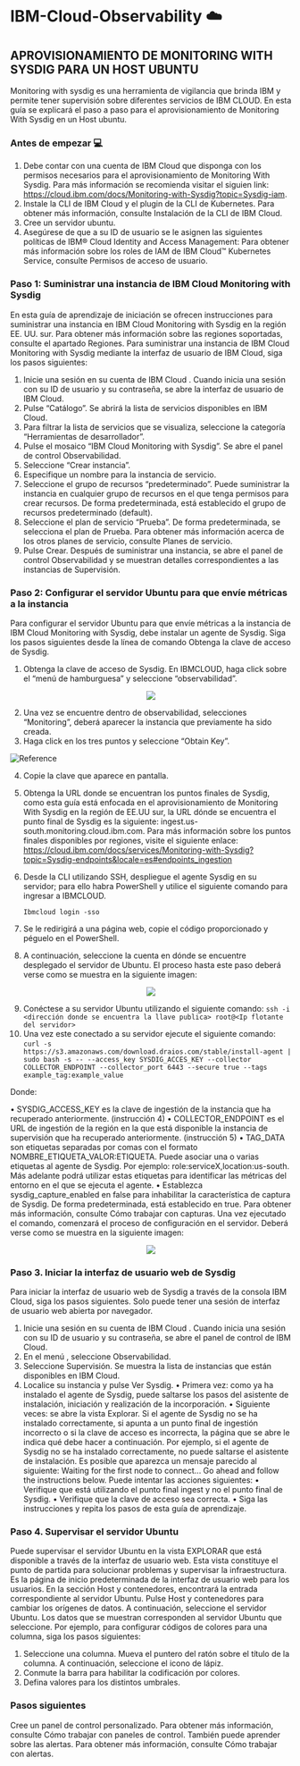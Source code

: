 # IBM-Cloud-Observability :cloud:

## APROVISIONAMIENTO DE MONITORING WITH SYSDIG PARA UN HOST UBUNTU 

Monitoring with sysdig es una herramienta de vigilancia que brinda IBM y permite tener supervisión sobre diferentes servicios de IBM CLOUD. En esta guía se explicará el paso a paso para el aprovisionamiento de Monitoring With Sysdig en un Host ubuntu.

### Antes de empezar :computer:
1.	Debe contar con una cuenta de IBM Cloud que disponga con los permisos necesarios para el aprovisionamiento de Monitoring With Sysdig. Para más información se recomienda visitar el siguien link:
https://cloud.ibm.com/docs/Monitoring-with-Sysdig?topic=Sysdig-iam.
2.	Instale la CLI de IBM Cloud y el plugin de la CLI de Kubernetes. Para obtener más información, consulte Instalación de la CLI de IBM Cloud.
3.	Cree un servidor ubuntu.
4.	Asegúrese de que a su ID de usuario se le asignen las siguientes políticas de IBM® Cloud Identity and Access Management:
Para obtener más información sobre los roles de IAM de IBM Cloud™ Kubernetes Service, consulte Permisos de acceso de usuario.

### Paso 1: Suministrar una instancia de IBM Cloud Monitoring with Sysdig
En esta guía de aprendizaje de iniciación se ofrecen instrucciones para suministrar una instancia en IBM Cloud Monitoring with Sysdig en la región EE. UU. sur. Para obtener más información sobre las regiones soportadas, consulte el apartado Regiones.
Para suministrar una instancia de IBM Cloud Monitoring with Sysdig mediante la interfaz de usuario de IBM Cloud, siga los pasos siguientes:
1.	Inicie una sesión en su cuenta de IBM Cloud  .
Cuando inicia una sesión con su ID de usuario y su contraseña, se abre la interfaz de usuario de IBM Cloud.
2.	Pulse “Catálogo”. Se abrirá la lista de servicios disponibles en IBM Cloud.
3.	Para filtrar la lista de servicios que se visualiza, seleccione la categoría “Herramientas de desarrollador”.
4.	Pulse el mosaico “IBM Cloud Monitoring with Sysdig”. Se abre el panel de control Observabilidad.
5.	Seleccione “Crear instancia”.
6.	Especifique un nombre para la instancia de servicio.
7.	Seleccione el grupo de recursos “predeterminado”.
Puede suministrar la instancia en cualquier grupo de recursos en el que tenga permisos para crear recursos.
De forma predeterminada, está establecido el grupo de recursos predeterminado (default).
8.	Seleccione el plan de servicio “Prueba”.
De forma predeterminada, se selecciona el plan de Prueba.
Para obtener más información acerca de los otros planes de servicio, consulte Planes de servicio.
9.	Pulse Crear.
Después de suministrar una instancia, se abre el panel de control Observabilidad y se muestran detalles correspondientes a las instancias de Supervisión.
### Paso 2: Configurar el servidor Ubuntu para que envíe métricas a la instancia
Para configurar el servidor Ubuntu para que envíe métricas a la instancia de IBM Cloud Monitoring with Sysdig, debe instalar un agente de Sysdig.
Siga los pasos siguientes desde la línea de comando
Obtenga la clave de acceso de Sysdig.

1.	Obtenga la clave de acceso de Sysdig. 
En IBMCLOUD, haga click sobre el “menú de hamburguesa” y seleccione “observabilidad”.

<p align="center">
  <img width="auto" height="auto" src="https://github.com/javierjimenezm/IBM-Cloud-Observability/blob/master/Monitoring_with_Sysdig_HostUbuntu/Imagenes/Imagne001.PNG">
</p>

2.	Una vez se encuentre dentro de observabilidad, selecciones “Monitoring”, deberá aparecer la instancia que previamente ha sido creada. 
3.	Haga click en los tres puntos y seleccione “Obtain Key”.

![Reference](https://github.com/javierjimenezm/IBM-Cloud-Observability/blob/master/Monitoring_with_Sysdig_HostUbuntu/Imagenes/Imagen002.PNG)

4.	Copie la clave que aparece en pantalla.

5.	Obtenga la URL donde se encuentran los puntos finales de Sysdig, como esta guía está enfocada en el aprovisionamiento de Monitoring With Sysdig en la región de EE.UU sur, la URL dónde se encuentra el punto final de Sysdig es la siguiente: ingest.us-south.monitoring.cloud.ibm.com.
Para más información sobre los puntos finales disponibles por regiones, visite el siguiente enlace: https://cloud.ibm.com/docs/services/Monitoring-with-Sysdig?topic=Sysdig-endpoints&locale=es#endpoints_ingestion

6. Desde la CLI utilizando SSH, despliegue el agente Sysdig en su servidor; para ello habra PowerShell y utilice el siguiente comando para ingresar a IBMCLOUD.

    ` Ibmcloud login -sso  ` 

7.	Se le redirigirá a una página web, copie el código proporcionado y péguelo en el PowerShell.
8.	A continuación, seleccione la cuenta en dónde se encuentre desplegado el servidor de Ubuntu. El proceso hasta este paso deberá verse como se muestra en la siguiente imagen:

<p align="center">
  <img width="auto" height="auto" src="https://github.com/javierjimenezm/IBM-Cloud-Observability/blob/master/Monitoring_with_Sysdig_HostUbuntu/Imagenes/Imagen003.PNG">
</p>

9.	Conéctese a su servidor Ubuntu utilizando el siguiente comando:
   `ssh -i  <dirección donde se encuentra la llave publica> root@<Ip flotante del servidor>`
10.	Una vez este conectado a su servidor ejecute el siguiente comando:
   `curl -s https://s3.amazonaws.com/download.draios.com/stable/install-agent | sudo bash -s -- --access_key SYSDIG_ACCES_KEY --collector COLLECTOR_ENDPOINT --collector_port 6443 --secure true --tags example_tag:example_value `
   
Donde:

•	SYSDIG_ACCESS_KEY es la clave de ingestión de la instancia que ha recuperado anteriormente. (instrucción 4)
•	COLLECTOR_ENDPOINT es el URL de ingestión de la región en la que está disponible la instancia de supervisión que ha recuperado anteriormente. (instrucción 5)
•	TAG_DATA son etiquetas separadas por comas con el formato NOMBRE_ETIQUETA_VALOR:ETIQUETA. Puede asociar una o varias etiquetas al agente de Sysdig. Por ejemplo: role:serviceX,location:us-south. Más adelante podrá utilizar estas etiquetas para identificar las métricas del entorno en el que se ejecuta el agente.
•	Establezca sysdig_capture_enabled en false para inhabilitar la característica de captura de Sysdig. De forma predeterminada, está establecido en true. Para obtener más información, consulte Cómo trabajar con capturas.
Una vez ejecutado el comando, comenzará el proceso de configuración en el servidor. Deberá verse como se muestra en la siguiente imagen:

<p align="center">
  <img width="auto" height="auto" src="https://github.com/javierjimenezm/IBM-Cloud-Observability/blob/master/Monitoring_with_Sysdig_HostUbuntu/Imagenes/Imagen004.PNG">
</p>

### Paso 3. Iniciar la interfaz de usuario web de Sysdig

Para iniciar la interfaz de usuario web de Sysdig a través de la consola IBM Cloud, siga los pasos siguientes.
Solo puede tener una sesión de interfaz de usuario web abierta por navegador.
1.	Inicie una sesión en su cuenta de IBM Cloud  .
Cuando inicia una sesión con su ID de usuario y su contraseña, se abre el panel de control de IBM Cloud.
2.	En el menú  , seleccione Observabilidad.
3.	Seleccione Supervisión. Se muestra la lista de instancias que están disponibles en IBM Cloud.
4.	Localice su instancia y pulse Ver Sysdig.
•	Primera vez: como ya ha instalado el agente de Sysdig, puede saltarse los pasos del asistente de instalación, iniciación y realización de la incorporación.
•	Siguiente veces: se abre la vista Explorar.
Si el agente de Sysdig no se ha instalado correctamente, si apunta a un punto final de ingestión incorrecto o si la clave de acceso es incorrecta, la página que se abre le indica qué debe hacer a continuación.
Por ejemplo, si el agente de Sysdig no se ha instalado correctamente, no puede saltarse el asistente de instalación. Es posible que aparezca un mensaje parecido al siguiente:
Waiting for the first node to connect... Go ahead and follow the instructions below.
Puede intentar las acciones siguientes:
•	Verifique que está utilizando el punto final ingest y no el punto final de Sysdig.
•	Verifique que la clave de acceso sea correcta.
•	Siga las instrucciones y repita los pasos de esta guía de aprendizaje.

### Paso 4. Supervisar el servidor Ubuntu
Puede supervisar el servidor Ubuntu en la vista EXPLORAR que está disponible a través de la interfaz de usuario web. Esta vista constituye el punto de partida para solucionar problemas y supervisar la infraestructura. Es la página de inicio predeterminada de la interfaz de usuario web para los usuarios.
En la sección Host y contenedores, encontrará la entrada correspondiente al servidor Ubuntu. Pulse Host y contenedores  para cambiar los orígenes de datos. A continuación, seleccione el servidor Ubuntu. Los datos que se muestran corresponden al servidor Ubuntu que seleccione.
Por ejemplo, para configurar códigos de colores para una columna, siga los pasos siguientes:
1.	Seleccione una columna. Mueva el puntero del ratón sobre el título de la columna. A continuación, seleccione el icono de lápiz.
2.	Conmute la barra para habilitar la codificación por colores.
3.	Defina valores para los distintos umbrales.
### Pasos siguientes
Cree un panel de control personalizado. Para obtener más información, consulte Cómo trabajar con paneles de control.
También puede aprender sobre las alertas. Para obtener más información, consulte Cómo trabajar con alertas.
